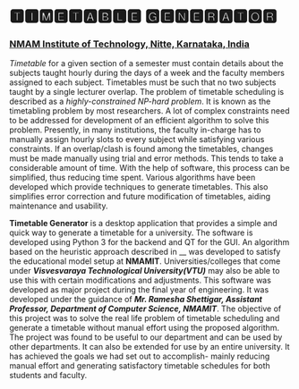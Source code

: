 # 🆃🅸🅼🅴🆃🅰🅱🅻🅴 🅶🅴🅽🅴🆁🅰🆃🅾🆁                                                                        

 ### [NMAM Institute of Technology, Nitte, Karnataka, India](http://nmamit.nitte.edu.in/)

_Timetable_ for a given section of a semester must contain details about the subjects taught hourly during the days of a week and the faculty members assigned to each subject. Timetables must be such that no two subjects taught by a single lecturer overlap. The problem of timetable scheduling is described as a *highly-constrained NP-hard problem*. It is known as the timetabling problem by most researchers. A lot of complex constraints need to be addressed for development of an efficient algorithm to solve this problem. Presently, in many institutions, the faculty in-charge has to manually assign hourly slots to every subject while satisfying various constraints. If an overlap/clash is found among the timetables, changes must be made manually using trial and error methods. This tends to take a considerable amount of time. With the help of software, this process can be simplified, thus reducing time spent. Various algorithms have been developed which provide techniques to generate timetables. This also simplifies error correction and future modification of timetables, aiding maintenance and usability.

__Timetable Generator__ is a desktop application that provides a simple and quick way to generate a timetable for a university. The software is developed using Python 3 for the backend and QT for the GUI. An algorithm based on the heuristic approach described in __ was developed to satisfy the educational model setup at __NMAMIT__. Universities/colleges that come under **_Visvesvaraya Technological University(VTU)_** may also be able to use this with certain modifications and adjustments. This software was developed as major project during the final year of engineering. It was developed under the guidance of **_Mr. Ramesha Shettigar, Assistant Professor, Department of Computer Science, NMAMIT_**. The objective of this project was to solve the real life problem of timetable scheduling and generate a timetable without manual effort using the proposed algorithm. The project was found to be useful to our department and can be used by other departments. It can also be extended for use by an entire university. It has achieved the goals we had set out to accomplish- mainly reducing manual effort and generating satisfactory timetable schedules for both students and faculty.


